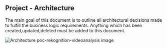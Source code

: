 Project - Architecture
---

The main goal of this document is to outline all architectural decisions made to fulfill the business logic requirements. Anything which has been created,updated,deleted must be added to this document.


![Architecture poc-rekognition-videoanalysis image](poc-rekognition-videoanalysis.png?raw=true)
